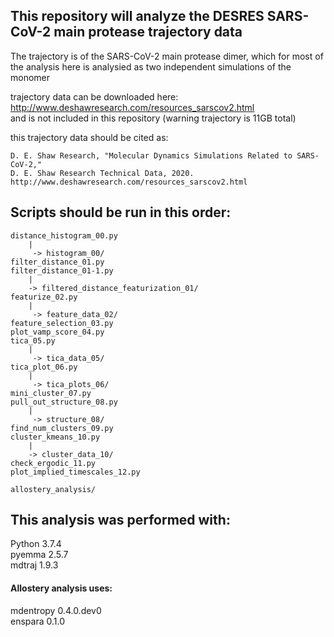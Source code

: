## This repository will analyze the DESRES SARS-CoV-2 main protease trajectory data

The trajectory is of the SARS-CoV-2 main protease dimer, which for most of the analysis here is analysied as two independent simulations of the monomer

trajectory data can be downloaded here: http://www.deshawresearch.com/resources_sarscov2.html  
and is not included in this repository (warning trajectory is 11GB total)

this trajectory data should be cited as:

    D. E. Shaw Research, "Molecular Dynamics Simulations Related to SARS-CoV-2,"
    D. E. Shaw Research Technical Data, 2020.
    http://www.deshawresearch.com/resources_sarscov2.html

## Scripts should be run in this order:

    distance_histogram_00.py
        |
         -> histogram_00/
    filter_distance_01.py
    filter_distance_01-1.py
        |
        -> filtered_distance_featurization_01/
    featurize_02.py
        |
         -> feature_data_02/
    feature_selection_03.py
    plot_vamp_score_04.py
    tica_05.py
        |
         -> tica_data_05/
    tica_plot_06.py
        |
         -> tica_plots_06/
    mini_cluster_07.py
    pull_out_structure_08.py
        |
         -> structure_08/
    find_num_clusters_09.py
    cluster_kmeans_10.py
        |
        -> cluster_data_10/
    check_ergodic_11.py
    plot_implied_timescales_12.py

    allostery_analysis/

## This analysis was performed with:
Python 3.7.4  
pyemma 2.5.7  
mdtraj 1.9.3

#### Allostery analysis uses:  
mdentropy 0.4.0.dev0  
enspara 0.1.0
